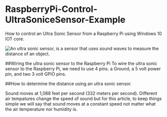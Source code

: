 # RaspberryPi-Control-UltraSoniceSensor-Example
<p>
How to control an Ultra Sonic Sensor from a Raspberry Pi using Windows 10 IOT core.
</p>
<p>
<img style="float:left;" src="https://raw.githubusercontent.com/StuartSmith/RaspberryPi-Control-UltraSonicSensor/master/Images/UltraSonicWiringBySelf.jpg">
<p>An ultra sonic sensor, is a sensor that uses sound waves to measure the distance of an object.</p>  

##Wiring the ultra sonic sensor to the Raspberry Pi
To wire the ultra sonic sensor to the Raspberry Pi, we need to use 4 pins. a Ground, a 5 volt power pin, and two 3 volt GPIO pins. 



##How to determine the distance using an ultra sonic sensor.

Sound moves at 1,088 feet per second (332 meters per second).  Different air tempatures change the speed of sound but for this article, to keep things simple we will say that sound moves at a constant speed not matter what the air temperature nor humidity is.



</p>

